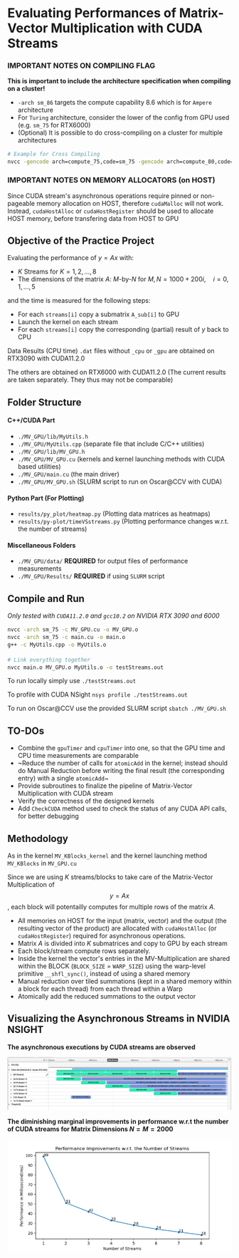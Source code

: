 # Evaluating Performances of Matrix-Vector Multiplication with CUDA Streams

### IMPORTANT NOTES ON COMPILING FLAG
**This is important to include the architecture specification when compiling on a cluster!**
- `-arch sm_86` targets the compute capability 8.6 which is for `Ampere` architecture
- For `Turing` architecture, consider the lower of the config from GPU used (e.g. `sm_75` for RTX6000)
- (Optional) It is possible to do cross-compiling on a cluster for multiple architectures

```bash
# Example for Cross Compiling
nvcc -gencode arch=compute_75,code=sm_75 -gencode arch=compute_80,code=sm_80 -c *.cu -o *.o
```

### IMPORTANT NOTES ON MEMORY ALLOCATORS (on HOST)
Since CUDA stream's asynchronous operations require pinned or non-pageable memory allocation on HOST, therefore `cudaMalloc` will not work. Instead, `cudaHostAlloc` or `cudaHostRegister` should be used to allocate HOST memory, before transfering data from HOST to GPU


## Objective of the Practice Project
Evaluating the performance of $y = Ax$ with:
- $K$ Streams for $K = 1, 2, \dots, 8$
- The dimensions of the matrix $A$: $M$-by-$N$ for $M,N = 1000 + 200i,\quad i = 0, 1, \dots, 5$

and the time is measured for the following steps:
- For each `streams[i]` copy a submatrix `A_sub[i]` to GPU
- Launch the kernel on each stream
- For each `streams[i]` copy the corresponding (partial) result of $y$ back to CPU

Data Results (CPU time) `.dat` files without `_cpu` or `_gpu` are obtained on RTX3090 with CUDA11.2.0

The others are obtained on RTX6000 with CUDA11.2.0 (The current results are taken separately. They thus may not be comparable)


## Folder Structure
#### C++/CUDA Part
- `./MV_GPU/lib/MyUtils.h`
- `./MV_GPU/MyUtils.cpp` (separate file that include C/C++ utilities)
- `./MV_GPU/lib/MV_GPU.h`
- `./MV_GPU/MV_GPU.cu` (kernels and kernel launching methods with CUDA based utilities)
- `./MV_GPU/main.cu` (the main driver)
- `./MV_GPU/MV_GPU.sh` (SLURM script to run on Oscar@CCV with CUDA)

#### Python Part (For Plotting)
- `results/py_plot/heatmap.py` (Plotting data matrices as heatmaps)
- `results/py-plot/timeVSstreams.py` (Plotting performance changes w.r.t. the number of streams)

#### Miscellaneous Folders
- `./MV_GPU/data/` **REQUIRED** for output files of performance measurements
- `./MV_GPU/Results/` **REQUIRED** if using `SLURM` script 

## Compile and Run
*Only tested with `CUDA11.2.0` and `gcc10.2` on NVIDIA RTX 3090 and 6000*


```bash
nvcc -arch sm_75 -c MV_GPU.cu -o MV_GPU.o
nvcc -arch sm_75 -c main.cu -o main.o
g++ -c MyUtils.cpp -o MyUtils.o

# Link everything together
nvcc main.o MV_GPU.o MyUtils.o -o testStreams.out
```

To run locally simply use
`./testStreams.out`

To profile with CUDA NSight
`nsys profile ./testStreams.out`

To run on Oscar@CCV use the provided SLURM script
`sbatch ./MV_GPU.sh`

## TO-DOs
- Combine the `gpuTimer` and `cpuTimer` into one, so that the GPU time and CPU time measurements are comparable
- ~Reduce the number of calls for `atomicAdd` in the kernel; instead should do Manual Reduction before writing the final result (the corresponding entry) with a single `atomicAdd`~
- Provide subroutines to finalize the pipeline of Matrix-Vector Multiplication with CUDA stream
- Verify the correctness of the designed kernels
- Add `CheckCUDA` method used to check the status of any CUDA API calls, for better debugging 

## Methodology 
As in the kernel `MV_KBlocks_kernel` and the kernel launching method `MV_KBlocks` in `MV_GPU.cu`

Since we are using $K$ streams/blocks to take care of the Matrix-Vector Multiplication of $$y = Ax$$, each block will potentailly computes for multiple rows of the matrix $A$.
- All memories on HOST for the input (matrix, vector) and the output (the resulting vector of the product) are allocated with `cudaHostAlloc` (or `cudaHostRegister`) required for asynchronous operations.
- Matrix $A$ is divided into $K$ submatrices and copy to GPU by each stream
- Each block/stream compute rows separately.
- Inside the kernel the vector's entries in the MV-Multiplication are shared within the BLOCK (`BLOCK_SIZE` = `WARP_SIZE`) using the warp-level primitive `__shfl_sync()`, instead of using a shared memory
- Manual reduction over tiled summations (kept in a shared memory within a block for each thread) from each thread within a Warp
- Atomically add the reduced summations to the output vector

## Visualizing the Asynchronous Streams in NVIDIA NSIGHT
**The asynchronous executions by CUDA streams are observed**

![Stair-wise Asynchronous Executions](./results/pix/stream0.png?raw=true "NSIGHT Profile") 

**The diminishing marginal improvements in performance w.r.t the number of CUDA streams for Matrix Dimensions $N=M=2000$**

![Diminishing Marginal Improvements](./results/pix/TimevsStreams.png?raw=true "Performance v.s. # Streams")

